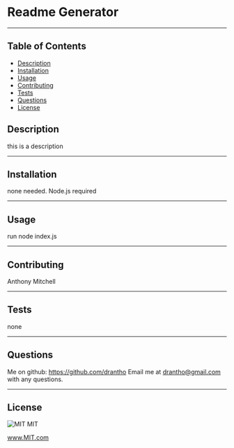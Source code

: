 # Readme Generator 

  -------------------------------------------------------------------------------

  ## Table of Contents
  - [Description](#description)
  - [Installation](#installation)
  - [Usage](#usage)
  - [Contributing](#contributing)
  - [Tests](#tests)
  - [Questions](#questions)
  - [License](#license)
  ## Description

  this is a description

  -------------------------------------------------------------------------------

  ## Installation 

  

  none needed. Node.js required

  -------------------------------------------------------------------------------

  ## Usage 

  

  run node index.js 

  -------------------------------------------------------------------------------

  ## Contributing 

  

  Anthony Mitchell

  -------------------------------------------------------------------------------

  ## Tests 

  none 

  -------------------------------------------------------------------------------

  ## Questions
  Me on github: https://github.com/drantho
  Email me at drantho@gmail.com with any questions. 

  -------------------------------------------------------------------------------

  ## License
  ![MIT](MIT) MIT 

  www.MIT.com
